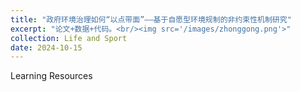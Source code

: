 ```yaml
---
title: "政府环境治理如何“以点带面”——基于自愿型环境规制的非约束性机制研究"
excerpt: "论文+数据+代码。<br/><img src='/images/zhonggong.png'>"
collection: Life and Sport
date: 2024-10-15
---
```


Learning Resources